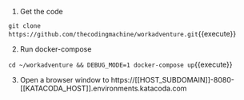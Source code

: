1. Get the code

`git clone https://github.com/thecodingmachine/workadventure.git`{{execute}}

2. Run docker-compose

`cd ~/workadventure && DEBUG_MODE=1 docker-compose up`{{execute}}

3. Open a browser window to https://[[HOST_SUBDOMAIN]]-8080-[[KATACODA_HOST]].environments.katacoda.com

